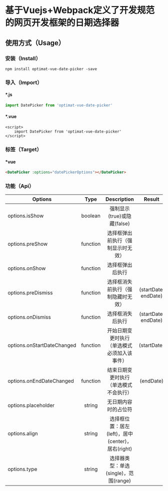 # 基于Vuejs+Webpack定义了开发规范的网页开发框架的日期选择器
## 使用方式（Usage）
### 安装（Install）
``
npm install optimat-vue-date-picker -save
``

### 导入（Import）
#### *.js
```javascript
import DatePicker from 'optimat-vue-date-picker'
```
#### *.vue
```vue
<script>
    import DatePicker from 'optimat-vue-date-picker'
</script>
```
### 标签（Target）
#### *vue
```html
<DatePicker :options="datePickerOptions"></DatePicker>
```

### 功能（Api）

| Options         | Type     | Description                 | Result   |
|-----------------|:--------:|:---------------------------:|:--------:|
| options.isShow  | boolean | 强制显示(true)或隐藏(false) | |
| options.preShow | function | 选择框弹出前执行（强制显示时无效） | |
| options.onShow  | function | 选择框弹出后执行 | |
| options.preDismiss | function | 选择框消失前执行（强制隐藏时无效）| (startDate, endDate) |
| options.onDismiss | function | 选择框消失后执行| (startDate, endDate) |
| options.onStartDateChanged | function | 开始日期变更时执行 （单选模式必须加入该事件）| (startDate) |
| options.onEndDateChanged | function | 结束日期变更时执行（单选模式不会执行） | (endDate) |
| options.placeholder | string | 无日期内容时的占位符 | |
| options.align | string | 选择框位置：居左(left)，居中(center)，居右(right) | |
| options.type | string | 选择器类型：单选(single)，范围(range) | |
